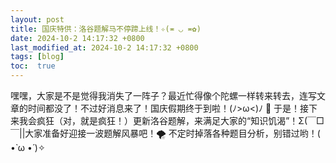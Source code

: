 ```yaml
---
layout: post
title: 国庆特供：洛谷题解马不停蹄上线！✧(≖ ◡ ≖✿)
date: 2024-10-2 14:17:32 +0800
last_modified_at: 2024-10-2 14:17:32 +0800
tags: [blog]
toc:  true
---
```

嘿嘿，大家是不是觉得我消失了一阵子？最近忙得像个陀螺一样转来转去，连写文章的时间都没了！不过好消息来了！国庆假期终于到啦！(ﾉ>ω<)ﾉ 🎉
于是！接下来我会疯狂（对，就是疯狂！）更新洛谷题解，来满足大家的“知识饥渴”！Σ(￣□￣||大家准备好迎接一波题解风暴吧！🌪️
不定时掉落各种题目分析，别错过哟！( •̀ ω •́ )✧
